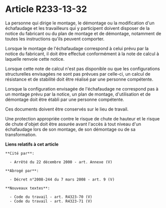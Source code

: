 # Article R233-13-32

La personne qui dirige le montage, le démontage ou la modification d'un échafaudage et les travailleurs qui y participent
doivent disposer de la notice du fabricant ou du plan de montage et de démontage, notamment de toutes les instructions qu'ils
peuvent comporter.

Lorsque le montage de l'échafaudage correspond à celui prévu par la notice du fabricant, il doit être effectué conformément à
la note de calcul à laquelle renvoie cette notice.

Lorsque cette note de calcul n'est pas disponible ou que les configurations structurelles envisagées ne sont pas prévues par
celle-ci, un calcul de résistance et de stabilité doit être réalisé par une personne compétente.

Lorsque la configuration envisagée de l'échafaudage ne correspond pas à un montage prévu par la notice, un plan de montage,
d'utilisation et de démontage doit être établi par une personne compétente.

Ces documents doivent être conservés sur le lieu de travail.

Une protection appropriée contre le risque de chute de hauteur et le risque de chute d'objet doit être assurée avant l'accès
à tout niveau d'un échafaudage lors de son montage, de son démontage ou de sa transformation.

**Liens relatifs à cet article**

	**Cité par**:

	  - Arrêté du 22 décembre 2000 - art. Annexe (V)

	**Abrogé par**:

	  - Décret n°2008-244 du 7 mars 2008 - art. 9 (V)

	**Nouveaux textes**:

	  - Code du travail - art. R4323-70 (V)
	  - Code du travail - art. R4323-71 (V)
